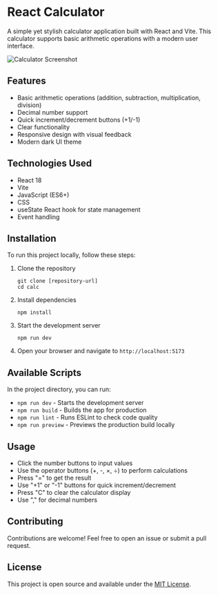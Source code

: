 # React Calculator

A simple yet stylish calculator application built with React and Vite. This calculator supports basic arithmetic operations with a modern user interface.

![Calculator Screenshot](./screenshot.png)

## Features

- Basic arithmetic operations (addition, subtraction, multiplication, division)
- Decimal number support
- Quick increment/decrement buttons (+1/-1)
- Clear functionality
- Responsive design with visual feedback
- Modern dark UI theme

## Technologies Used

- React 18
- Vite
- JavaScript (ES6+)
- CSS
- useState React hook for state management
- Event handling

## Installation

To run this project locally, follow these steps:

1. Clone the repository

   ```
   git clone [repository-url]
   cd calc
   ```

2. Install dependencies

   ```
   npm install
   ```

3. Start the development server

   ```
   npm run dev
   ```

4. Open your browser and navigate to `http://localhost:5173`

## Available Scripts

In the project directory, you can run:

- `npm run dev` - Starts the development server
- `npm run build` - Builds the app for production
- `npm run lint` - Runs ESLint to check code quality
- `npm run preview` - Previews the production build locally

## Usage

- Click the number buttons to input values
- Use the operator buttons (+, -, ×, ÷) to perform calculations
- Press "=" to get the result
- Use "+1" or "-1" buttons for quick increment/decrement
- Press "C" to clear the calculator display
- Use "," for decimal numbers

## Contributing

Contributions are welcome! Feel free to open an issue or submit a pull request.

## License

This project is open source and available under the [MIT License](LICENSE).
